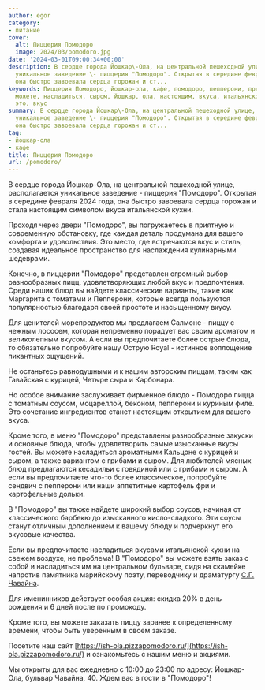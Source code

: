 ```yaml
---
author: egor
category:
- питание
cover:
  alt: Пиццерия Помодоро
  image: 2024/03/pomodoro.jpg
date: '2024-03-01T09:00:34+00:00'
description: В сердце города Йошкар\-Ола, на центральной пешеходной улице, располагается
  уникальное заведение \- пиццерия "Помодоро". Открытая в середине февраля 2024 года,
  она быстро завоевала сердца горожан и ст...
keywords: Пиццерия Помодоро, йошкар-ола, кафе, помодоро, пепперони, предпочитаете,
  можете, насладиться, сыром, йошкар, ола, настоящим, вкуса, итальянской, кухни, вашего,
  это, вкус
summary: В сердце города Йошкар\-Ола, на центральной пешеходной улице, располагается
  уникальное заведение \- пиццерия "Помодоро". Открытая в середине февраля 2024 года,
  она быстро завоевала сердца горожан и ст...
tag:
- йошкар-ола
- кафе
title: Пиццерия Помодоро
url: /pomodoro/
---
```


В сердце города Йошкар\-Ола, на центральной пешеходной улице, располагается уникальное заведение \- пиццерия "Помодоро". Открытая в середине февраля 2024 года, она быстро завоевала сердца горожан и стала настоящим символом вкуса итальянской кухни.

Проходя через двери "Помодоро", вы погружаетесь в приятную и современную обстановку, где каждая деталь продумана для вашего комфорта и удовольствия. Это место, где встречаются вкус и стиль, создавая идеальное пространство для наслаждения кулинарными шедеврами.

Конечно, в пиццерии "Помодоро" представлен огромный выбор разнообразных пицц, удовлетворяющих любой вкус и предпочтения. Среди наших блюд вы найдете классические варианты, такие как Маргарита с томатами и Пепперони, которые всегда пользуются популярностью благодаря своей простоте и насыщенному вкусу.

Для ценителей морепродуктов мы предлагаем Салмоне \- пиццу с нежным лососем, которая непременно порадует вас своим ароматом и великолепным вкусом. А если вы предпочитаете более острые блюда, то обязательно попробуйте нашу Острую Royal - истинное воплощение пикантных ощущений.

Не останьтесь равнодушными и к нашим авторским пиццам, таким как Гавайская с курицей, Четыре сыра и Карбонара.

Но особое внимание заслуживает фирменное блюдо \- Помодоро пицца с томатным соусом, моцареллой, беконом, пепперони и куриным филе. Это сочетание ингредиентов станет настоящим открытием для вашего вкуса.

Кроме того, в меню "Помодоро" представлены разнообразные закуски и основные блюда, чтобы удовлетворить самые изысканные вкусы гостей. Вы можете насладиться ароматными Кальцоне с курицей и сыром, а также вариантом с грибами и сыром. Для любителей мясных блюд предлагаются кесадильи с говядиной или с грибами и сыром. А если вы предпочитаете что-то более классическое, попробуйте сендвич с пепперони или наши аппетитные картофель фри и картофельные дольки.

В "Помодоро" вы также найдете широкий выбор соусов, начиная от классического барбекю до изысканного кисло-сладкого. Эти соусы станут отличным дополнением к вашему блюду и подчеркнут его вкусовые качества.

Если вы предпочитаете насладиться вкусами итальянской кухни на свежем воздухе, не проблема! В "Помодоро" вы можете взять заказ с собой и насладиться им на центральном бульваре, сидя на скамейке напротив памятника марийскому поэту, переводчику и драматургу [С.Г. Чавайна](/pamyatnik-chavajnu/).

Для именинников действует особая акция: скидка 20% в день рождения и 6 дней после по промокоду.

Кроме того, вы можете заказать пиццу заранее к определенному времени, чтобы быть уверенным в своем заказе.

Посетите наш сайт [https://ish-ola.pizzapomodoro.ru/](https://ish-ola.pizzapomodoro.ru/) и ознакомьтесь с нашим меню и акциями.

Мы открыты для вас ежедневно с 10:00 до 23:00 по адресу: Йошкар-Ола, бульвар Чавайна, 40. Ждем вас в гости в "Помодоро"!